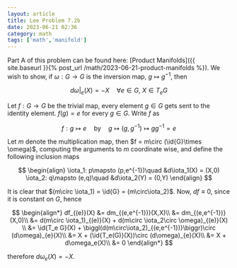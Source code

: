 ```yaml
---
layout: article
title: Lee Problem 7.2b
date: 2023-06-21 02:36
category: math
tags: ['math','manifold']
---
```

Part A of this problem can be found here: [Product Manifolds]({{ site.baseurl }}{% post_url /math/2023-06-21-product-manifolds %}). We wish to show, if $\omega: G\to G$ is the inversion map, $g\mapsto g^{-1}$, then 

$$
d\omega\biggr|_{e}(X) = -X\quad\forall e\in G,\: X\in T_e G
$$

Let $f: G\to G$ be the trivial map, every element $g\in G$ gets sent to the identity element. $f(g) = e$ for every $g\in G$. Write $f$ as

$$
f: g\mapsto e\quad\text{by}\quad g\mapsto (g,g^{-1})\mapsto gg^{-1} = e
$$

Let $m$ denote the multiplication map, then $f = m\circ (\id{G}\times \omega)$, computing the arguments to $m$ coordinate wise, and define the following inclusion maps

$$
\begin{align}
\iota_1: p\mapsto (p,e^{-1})\quad &d\iota_1(X) = (X,0)
\iota_2: q\mapsto (e,q)\quad &d\iota_2(Y) = (0,Y)
\end{align}
$$

It is clear that $(m\circ \iota_1) = \id{G} = (m\circ\iota_2)$. Now, $df\equiv 0$, since it is constant on $G$, hence

$$
\begin{align*}
df_{(e)}(X) &= dm_{(e,e^{-1})}(X,X)\\
&= dm_{(e,e^{-1})}(X,0)\\
&= d(m\circ \iota_1)_{(e)}(X) + d(m\circ \iota_2\circ \omega)_{(e)}(X) \\
&= \id{T_e G}(X) + \biggl(d(m\circ\iota_2)_{(e,e^{-1})}\biggr)\circ (d\omega)_{e}(X)\\
&= X + (\id{T_e(G)}(X))\circ (d\omega)_{e}(X)\\
&= X + d\omega_e(X)\\
&= 0
\end{align*}
$$

therefore $d\omega_e(X) = -X$.


